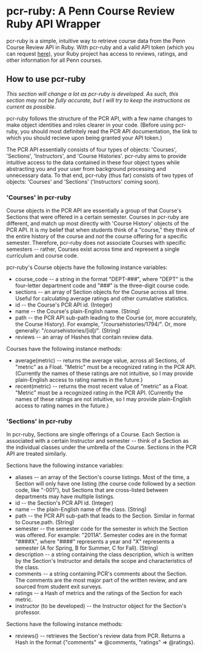 # pcr-ruby: A Penn Course Review Ruby API Wrapper #

pcr-ruby is a simple, intuitive way to retrieve course data from the Penn Course Review API in Ruby.  With pcr-ruby and a valid API token (which you can request [here](https://docs.google.com/spreadsheet/viewform?hl=en_US&formkey=dGZOZkJDaVkxdmc5QURUejAteFdBZGc6MQ#gid=0)), your Ruby project has access to reviews, ratings, and other information for all Penn courses.

## How to use pcr-ruby #

*This section will change a lot as pcr-ruby is developed.  As such, this section may not be fully accurate, but I will try to keep the instructions as current as possible.*

pcr-ruby follows the structure of the PCR API, with a few name changes to make object identities and roles clearer in your code.  (Before using pcr-ruby, you should most definitely read the PCR API documentation, the link to which you should recieve upon being granted your API token.)

The PCR API essentially consists of four types of objects: 'Courses', 'Sections', 'Instructors', and 'Course Histories'.  pcr-ruby aims to provide intuitive access to the data contained in these four object types while abstracting you and your user from background processing and unnecessary data.  To that end, pcr-ruby (thus far) consists of two types of objects: 'Courses' and 'Sections' ('Instructors' coming soon).

### 'Courses' in pcr-ruby ###

Course objects in the PCR API are essentially a group of that Course's Sections that were offered in a certain semester.  Courses in pcr-ruby are different, and match up most directly with 'Course History' objects of the PCR API.  It is my belief that when students think of a "course," they think of the entire history of the course and *not* the course offering for a specific semester.  Therefore, pcr-ruby does not associate Courses with specific semesters -- rather, Courses exist across time and represent a single curriculum and course code.

pcr-ruby's Course objects have the following instance variables:
*	course_code -- a string in the format "DEPT-###", where "DEPT" is the four-letter department code and "###" is the three-digit course code.
*	sections -- an array of Section objects for the Course across all time.  Useful for calculating average ratings and other cumulative statistics.
*	id -- the Course's PCR API id. (Integer)
*	name -- the Course's plain-English name.  (String)
*	path -- the PCR API sub-path leading to the Course (or, more accurately, the Course History).  For example, "/coursehistories/1794/".  Or, more generally: "/coursehistories/[id]/".  (String)
*	reviews -- an array of Hashes that contain review data.

Courses have the following instance methods:
*	average(metric) -- returns the average value, across all Sections, of "metric" as a Float.  "Metric" must be a recognized rating in the PCR API.  (Currently the names of these ratings are not intuitive, so I may provide plain-English access to rating names in the future.)
*	recent(metric) -- returns the most recent value of "metric" as a Float.  "Metric" must be a recognized rating in the PCR API.  (Currently the names of these ratings are not intuitive, so I may provide plain-English access to rating names in the future.)

### 'Sections' in pcr-ruby ###

In pcr-ruby, Sections are single offerings of a Course.  Each Section is associated with a certain Instructor and semester -- think of a Section as the individual classes under the umbrella of the Course.  Sections in the PCR API are treated similarly.

Sections have the following instance variables:
*	aliases -- an array of the Section's course listings.  Most of the time, a Section will only have one listing (the course code followed by a section code, like "-001"), but Sections that are cross-listed between departments may have multiple listings.
*	id -- the Section's PCR API id.  (Integer)
*	name -- the plain-English name of the class.  (String)
*	path -- the PCR API sub-path that leads to the Section.  Similar in format to Course.path.  (String)
*	semester -- the semester code for the semester in which the Section was offered.  For example: "2011A".  Semester codes are in the format "####X", where "####" represents a year and "X" represents a semester (A for Spring, B for Summer, C for Fall).  (String)
*	description -- a string containing the class description, which is written by the Section's Instructor and details the scope and characteristics of the class.
*	comments -- a string containing PCR's comments about the Section.  The comments are the most major part of the written review, and are sourced from student exit surveys.
*	ratings -- a Hash of metrics and the ratings of the Section for each metric.
*	instructor (to be developed) -- the Instructor object for the Section's professor.

Sections have the following instance methods:
*	reviews() -- retrieves the Section's review data from PCR.  Returns a Hash in the format {"comments" => @comments, "ratings" => @ratings}.